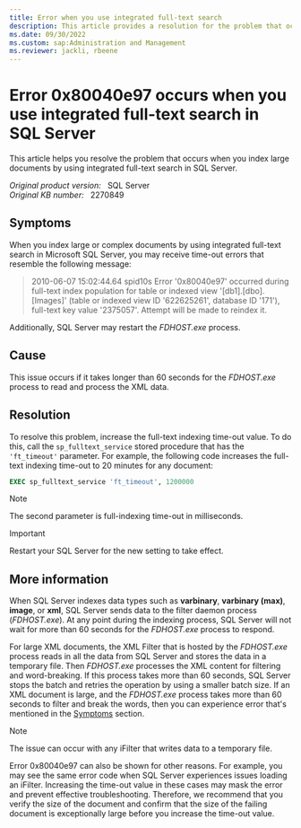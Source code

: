```yaml
---
title: Error when you use integrated full-text search
description: This article provides a resolution for the problem that occurs when you index large documents by using integrated full-text search in SQL Server.
ms.date: 09/30/2022
ms.custom: sap:Administration and Management
ms.reviewer: jackli, rbeene
---
```

# Error 0x80040e97 occurs when you use integrated full-text search in SQL Server

This article helps you resolve the problem that occurs when you index large documents by using integrated full-text search in SQL Server.

_Original product version:_ &nbsp; SQL Server  
_Original KB number:_ &nbsp; 2270849

## Symptoms

When you index large or complex documents by using integrated full-text search in Microsoft SQL Server, you may receive time-out errors that resemble the following message:

> 2010-06-07 15:02:44.64 spid10s Error '0x80040e97' occurred during full-text index population for table or indexed view '[db1].[dbo].[Images]' (table or indexed view ID '622625261', database ID '171'), full-text key value '2375057'. Attempt will be made to reindex it.

Additionally, SQL Server may restart the *FDHOST.exe* process.

## Cause

This issue occurs if it takes longer than 60 seconds for the *FDHOST.exe* process to read and process the XML data.

## Resolution

To resolve this problem, increase the full-text indexing time-out value. To do this, call the `sp_fulltext_service` stored procedure that has the `'ft_timeout'` parameter. For example, the following code increases the full-text indexing time-out to 20 minutes for any document:

```sql
EXEC sp_fulltext_service 'ft_timeout', 1200000
```

> [!NOTE]
> The second parameter is full-indexing time-out in milliseconds.

> [!IMPORTANT]
> Restart your SQL Server for the new setting to take effect.

## More information

When SQL Server indexes data types such as **varbinary**, **varbinary (max)**, **image**, or **xml**, SQL Server sends data to the filter daemon process (*FDHOST.exe*). At any point during the indexing process, SQL Server will not wait for more than 60 seconds for the *FDHOST.exe* process to respond.

For large XML documents, the XML Filter that is hosted by the *FDHOST.exe* process reads in all the data from SQL Server and stores the data in a temporary file. Then *FDHOST.exe* processes the XML content for filtering and word-breaking. If this process takes more than 60 seconds, SQL Server stops the batch and retries the operation by using a smaller batch size. If an XML document is large, and the *FDHOST.exe* process takes more than 60 seconds to filter and break the words, then you can experience error that's mentioned in the [Symptoms](#symptoms) section.

> [!NOTE]
> The issue can occur with any iFilter that writes data to a temporary file.

Error 0x80040e97 can also be shown for other reasons. For example, you may see the same error code when SQL Server experiences issues loading an iFilter. Increasing the time-out value in these cases may mask the error and prevent effective troubleshooting. Therefore, we recommend that you verify the size of the document and confirm that the size of the failing document is exceptionally large before you increase the time-out value.
